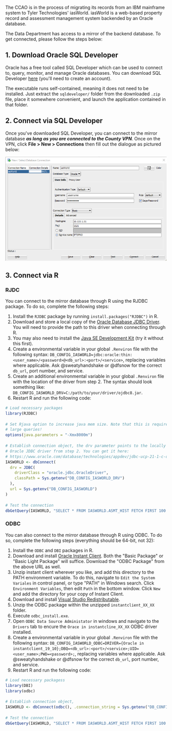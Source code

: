 The CCAO is in the process of migrating its records from an IBM mainframe system to Tyler Technologies' iasWorld. iasWorld is a web-based property record and assessment management system backended by an Oracle database.

The Data Department has access to a mirror of the backend database. To get connected, please follow the steps below:

## 1. Download Oracle SQL Developer

Oracle has a free tool called SQL Developer which can be used to connect to, query, monitor, and manage Oracle databases. You can download SQL Developer [here](https://www.oracle.com/database/technologies/appdev/sqldeveloper-landing.html) (you'll need to create an account).

The executable runs self-contained, meaning it does not need to be installed. Just extract the `sqldeveloper/` folder from the downloaded `.zip` file, place it somewhere convenient, and launch the application contained in that folder.

## 2. Connect via SQL Developer

Once you've downloaded SQL Developer, you can connect to the mirror database ***as long as you are connected to the County VPN***. Once on the VPN, click **File > New > Connections** then fill out the dialogue as pictured below:

![](iasworld_conn_dialog.png)

## 3. Connect via R

### RJDC

You can connect to the mirror database through R using the RJDBC package. To do so, complete the following steps:

1. Install the `RJDBC` package by running `install.packages("RJDBC")` in R.
2. Download and store a local copy of the [Oracle Database JDBC Driver](https://download.oracle.com/otn-pub/otn_software/jdbc/211/ojdbc8-full.tar.gz). You will need to provide the path to this driver when connecting through R.
3. You may also need to install the [Java SE Development Kit](https://www.oracle.com/java/technologies/javase/javase-jdk8-downloads.html) (try it without this first).
4. Create a environmental variable in your global `.Renviron` file with the following syntax: `DB_CONFIG_IASWORLD=jdbc:oracle:thin:<user_name>/<password>@<db_url>:<port>/<service>`, replacing variables where applicable. Ask @sweatyhandshake or @dfsnow for the correct `db_url`, port number, and service.
5. Create an additional environmental variable in your global `.Renviron` file with the location of the driver from step 2. The syntax should look something like: `DB_CONFIG_IASWORLD_DRV=C:/path/to/your/driver/ojdbc8.jar`.
6. Restart R and run the following code:

```r
# Load necessary packages
library(RJDBC)

# Set Rjava option to increase java mem size. Note that this is required for
# large queries!
options(java.parameters = "-Xmx8000m")

# Establish connection object, the drv parameter points to the locally stored
# Oracle JDBC driver from step 2. You can get it here:
# https://www.oracle.com/database/technologies/appdev/jdbc-ucp-21-1-c-downloads.html
IASWORLD <- dbConnect(
  drv = JDBC(
    driverClass = "oracle.jdbc.OracleDriver",
    classPath = Sys.getenv("DB_CONFIG_IASWORLD_DRV")
  ),
  url = Sys.getenv("DB_CONFIG_IASWORLD")
)

# Test the connection
dbGetQuery(IASWORLD, "SELECT * FROM IASWORLD.ASMT_HIST FETCH FIRST 100 ROWS ONLY")
```

### ODBC

You can also connect to the mirror database through R using ODBC. To do so, complete the following steps (everything should be 64-bit, not 32):

1. Install the `ODBC` and `DBI` packages in R.
2. Download and install [Oracle Instant Client](https://www.oracle.com/sa/database/technologies/instant-client/winx64-64-downloads.html). Both the "Basic Package" or "Basic Light Package" will suffice. Download the "ODBC Package" from the above URL as well.
3. Unzip instant client wherever you like, and add this directory to the PATH environment variable. To do this, navigate to `Edit the System Variales` in control panel, or type "PATH" in Windows search. Click `Environment Variables`, then edit `Path` in the bottom window. Click `New` and add the directory for your copy of Instant Client.
4. Download and install [Visual Studio Redistributable](https://support.microsoft.com/en-us/help/2977003/the-latest-supported-visual-c-downloads).
5. Unzip the ODBC package within the unzipped `instantclient_XX_XX` folder.
6. Execute `odbc_install.exe`.
7. Open `ODBC Data Source Administator` in windows and navigate to the `Drivers` tab to encure the `Orace in instantcline_XX_XX` ODBC driver installed.
8. Create a environmental variable in your global `.Renviron` file with the following syntax: `DB_CONFIG_IASWORLD_ODBC=DRIVER={Oracle in instantclient_19_10};DBQ=<db_url>:<port>/<service>;UID=<user_name>;PWD=<password>;`, replacing variables where applicable. Ask @sweatyhandshake or @dfsnow for the correct `db_url`, port number, and service.
7. Restart R and run the following code:

```r
# Load necessary packagess
library(DBI)
library(odbc)

# Establish connection object,
IASWORLD <- dbConnect(odbc(), .connection_string = Sys.getenv("DB_CONFIG_IASWORLD_ODBC"))

# Test the connection
dbGetQuery(IASWORLD, "SELECT * FROM IASWORLD.ASMT_HIST FETCH FIRST 100 ROWS ONLY")
```
